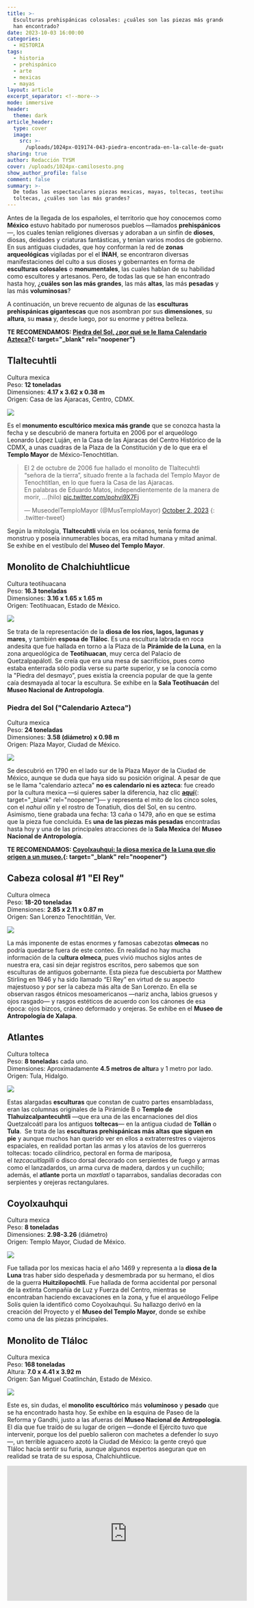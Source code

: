 ```yaml
---
title: >-
  Esculturas prehispánicas colosales: ¿cuáles son las piezas más grandes que se
  han encontrado?
date: 2023-10-03 16:00:00
categories:
  - HISTORIA
tags:
  - historia
  - prehispánico
  - arte
  - mexicas
  - mayas
layout: article
excerpt_separator: <!--more-->
mode: immersive
header:
  theme: dark
article_header:
  type: cover
  image:
    src: >-
      /uploads/1024px-019174-043-piedra-encontrada-en-la-calle-de-guatemala-casi-esquina-con-argentina-febrero-28-1978-32635290705.jpeg
sharing: true
author: Redacción TYSM
cover: /uploads/1024px-camilosesto.png
show_author_profile: false
comment: false
summary: >-
  De todas las espectaculares piezas mexicas, mayas, toltecas, teotihuacanas y
  toltecas, ¿cuáles son las más grandes?
---
```

Antes de la llegada de los españoles, el territorio que hoy conocemos como **México** estuvo habitado por numerosos pueblos —llamados **prehispánicos**—, los cuales tenían religiones diversas y adoraban a un sinfín de **dioses**, diosas, deidades y criaturas fantásticas, y tenían varios modos de gobierno. En sus antiguas ciudades, que hoy conforman la red de **zonas arqueológicas** vigiladas por el el **INAH**, se encontraron diversas manifestaciones del culto a sus dioses y gobernantes en forma de **esculturas colosales** o **monumentales**, las cuales hablan de su habilidad como escultores y artesanos. Pero, de todas las que se han encontrado hasta hoy, ¿**cuáles son las más grandes**, las más **altas**, las más **pesadas** y las más **voluminosas**?

A continuación, un breve recuento de algunas de las **esculturas prehispánicas gigantescas** que nos asombran por sus **dimensiones**, su **altura**, su **masa** y, desde luego, por su enorme y pétrea belleza.

**TE RECOMENDAMOS: [Piedra del Sol, ¿por qué se le llama Calendario Azteca?](https://blog.tonoysumariachi.com/historia/2022/08/26/piedra-del-sol-por-que-se-le-llama-calendario-azteca.html){: target="_blank" rel="noopener"}**

## Tlaltecuhtli

Cultura mexica<br>Peso: **12 toneladas**<br>Dimensiones: **4\.17 x 3.62 x 0.38 m**<br>Origen: Casa de las Ajaracas, Centro, CDMX.

![](https://upload.wikimedia.org/wikipedia/commons/thumb/e/e3/Tlaltecuhtli1.jpg/941px-Tlaltecuhtli1.jpg)

Es el **monumento escultórico mexica más grande** que se conozca hasta la fecha y se descubrió de manera fortuita en 2006 por el arqueólogo Leonardo López Luján, en la Casa de las Ajaracas del Centro Histórico de la CDMX, a unas cuadras de la Plaza de la Constitución y de lo que era el **Templo Mayor** de México-Tenochtitlan.

> El 2 de octubre de 2006 fue hallado el monolito de Tlaltecuhtli “señora de la tierra”, situado frente a la fachada del Templo Mayor de Tenochtitlan, en lo que fuera la Casa de las Ajaracas.<br>En palabras de Eduardo Matos, independientemente de la manera de morir, …(hilo) [pic.twitter.com/pohvi9X7Fj](https://t.co/pohvi9X7Fj)
>
> — MuseodelTemploMayor (@MusTemploMayor) [October 2, 2023](https://twitter.com/MusTemploMayor/status/1708870827150606594?ref_src=twsrc%5Etfw)
{: .twitter-tweet}

Según la mitología,&nbsp;**Tlaltecuhtli**&nbsp;vivía en los océanos, tenía forma de monstruo y poseía innumerables bocas, era mitad humana y mitad animal. Se exhibe en el vestíbulo del **Museo del Templo Mayor**.

## Monolito de Chalchiuhtlicue

Cultura teotihuacana<br>Peso: **16\.3 toneladas**<br>Dimensiones: **3\.16 x 1.65 x 1.65 m**<br>Origen: Teotihuacan, Estado de México.

![](https://upload.wikimedia.org/wikipedia/commons/thumb/4/42/Teotihuac%C3%A1n_-_Chalchiuhtlicue.jpg/768px-Teotihuac%C3%A1n_-_Chalchiuhtlicue.jpg)

Se trata de la representación de la **diosa de los ríos, lagos, lagunas y mares**, y también **esposa de Tláloc**. Es una escultura labrada en roca andesita que fue hallada en torno a la Plaza de la **Pirámide de la Luna**, en la zona arqueológica de **Teotihuacan**, muy cerca del Palacio de Quetzalpapálotl. Se creía que era una mesa de sacrificios, pues como estaba enterrada sólo podía verse su parte superior, y se la conocía como la "Piedra del desmayo”, pues existía la creencia popular de que la gente caía desmayada al tocar la escultura. Se exhibe en la **Sala Teotihuacán** del **Museo Nacional de Antropología**.

### Piedra del Sol ("Calendario Azteca")

Cultura mexica<br>Peso: **24 toneladas**<br>Dimensiones: **3\.58 (diámetro) x 0.98 m**<br>Origen: Plaza Mayor, Ciudad de México.

![](https://upload.wikimedia.org/wikipedia/commons/thumb/a/ac/Aztec_Sun_Stone_or_Calendar_Stone.jpg/1024px-Aztec_Sun_Stone_or_Calendar_Stone.jpg)

Se descubrió en 1790 en el lado sur de la Plaza Mayor de la Ciudad de México, aunque se duda que haya sido su posición original. A pesar de que se le llama "calendario azteca" **no es calendario ni es azteca**: fue creado por la cultura mexica —si quieres saber la diferencia, haz clic [**aquí**](https://blog.tonoysumariachi.com/historia/2022/07/13/como-se-dice-azteca-o-mexica-cual-es-el-termino-correcto.html){: target="_blank" rel="noopener"}— y representa el mito de los cinco soles, con el&nbsp;*nahui ollin*&nbsp;y el rostro de Tonatiuh, dios del Sol, en su centro. Asimismo, tiene grabada una fecha: 13 caña o 1479, año en que se estima que la pieza fue concluida. Es **una de las piezas más pesadas** encontradas hasta hoy y una de las principales atracciones de la **Sala Mexica** del **Museo Nacional de Antropología**.

**TE RECOMENDAMOS: [Coyolxauhqui: la diosa mexica de la Luna que dio origen a un museo.](https://blog.tonoysumariachi.com/historia/2022/08/17/coyolxauhqui-la-diosa-mexica-de-la-luna-que-dio-origen-a-un-museo.html){: target="_blank" rel="noopener"}**

## Cabeza colosal \#1 "El Rey"

Cultura olmeca<br>Peso: **18-20 toneladas**<br>Dimensiones: **2\.85 x 2.11 x 0.87 m**<br>Origen: San Lorenzo Tenochtitlán, Ver.

![](https://upload.wikimedia.org/wikipedia/commons/0/00/Cabeza_Colosal_n%C2%BA1_del_Museo_Xalapa.jpg)

La más imponente de estas enormes y famosas cabezotas **olmecas** no podría quedarse fuera de este conteo. En realidad no hay mucha información de la c**ultura olmeca**, pues vivió muchos siglos antes de nuestra era, casi sin dejar registros escritos, pero sabemos que son esculturas de antiguos gobernante. Esta pieza fue descubierta por Matthew Stirling en 1946 y ha sido llamado “El Rey” en virtud de su aspecto majestuoso y por ser la cabeza más alta de San Lorenzo. En ella se observan rasgos étnicos mesoamericanos —nariz ancha, labios gruesos y ojos rasgado— y rasgos estéticos de acuerdo con los cánones de esa época: ojos bizcos, cráneo deformado y orejeras. Se exhibe en el **Museo de Antropología de Xalapa**.

## Atlantes

Cultura tolteca<br>Peso: **8 tonelada**s cada uno.<br>Dimensiones: Aproximadamente **4\.5 metros de altur**a y 1 metro por lado.<br>Origen: Tula, Hidalgo.

![](https://upload.wikimedia.org/wikipedia/commons/thumb/f/f9/Atlantes_de_Tula_Hidalgo.jpg/1024px-Atlantes_de_Tula_Hidalgo.jpg)

Estas alargadas **esculturas** que constan de cuatro partes ensambladass, eran las columnas originales de la Pirámide B o **Templo de Tlahuizcalpantecuhtli** —que era una de las encarnaciones del dios Quetzalcoátl para los antiguos **toltecas**— en la antigua ciudad de **Tollán** o **Tula**.&nbsp; Se trata de las **esculturas prehispánicas más altas que siguen en pie** y aunque muchos han querido ver en ellos a extraterrestres o viajeros espaciales, en realidad portan las armas y los atavíos de los guerreros toltecas: tocado cilíndrico, pectoral en forma de mariposa, el&nbsp;*tezcacuitlapilli*&nbsp;o disco dorsal decorado con serpientes de fuego y armas como el lanzadardos, un arma curva de madera, dardos y un cuchillo; además, el **atlante** porta un&nbsp;*maxtlatl*&nbsp;o taparrabos, sandalias decoradas con serpientes y orejeras rectangulares.

## Coyolxauhqui

Cultura mexica<br>Peso: **8 toneladas**<br>Dimensiones: **2\.98-3.26** (​​​​​**​**​diámetro)<br>Origen: Templo Mayor, Ciudad de México.

![](https://upload.wikimedia.org/wikipedia/commons/thumb/6/6d/Coyolxauhqui_4095977415_b89d64f008.jpg/768px-Coyolxauhqui_4095977415_b89d64f008.jpg)

Fue tallada por los mexicas hacia el año 1469 y representa a la **diosa de la Luna** tras haber sido despeñada y desmembrada por su hermano, el dios de la guerra **Huitzilopochtli**. Fue hallada de forma accidental por personal de la extinta Compañía de Luz y Fuerza del Centro, mientras se encontraban haciendo excavaciones en la zona, y fue el arqueólogo Felipe Solís quien la identificó como Coyolxauhqui. Su hallazgo derivó en la creación del Proyecto y el **Museo del Templo Mayor**, donde se exhibe como una de las piezas principales.

## Monolito de Tláloc

Cultura mexica<br>Peso: **168 toneladas**<br>Altura: **7\.0 x 4.41 x 3.92 m**<br>Origen: San Miguel Coatlinchán, Estado de México.

![](https://upload.wikimedia.org/wikipedia/commons/thumb/6/62/Tlaloc_1.jpg/1024px-Tlaloc_1.jpg)

Este es, sin dudas, el **monolito** **escultórico** más **voluminoso** y **pesado** que se ha encontrado hasta hoy. Se exhibe en la esquina de Paseo de la Reforma y Gandhi, justo a las afueras del **Museo Nacional de Antropología**. El día que fue traído de su lugar de origen —donde el Ejército tuvo que intervenir, porque los del pueblo salieron con machetes a defender lo suyo—, un terrible aguacero azotó la Ciudad de México: la gente creyó que Tláloc hacía sentir su furia, aunque algunos expertos aseguran que en realidad se trata de su esposa, Chalchiuhtlicue.

<iframe width="560" height="315" src="https://www.youtube.com/embed/55Kj0V1p-Bs?si=5z3K3xgyZEMPFlL3" title="YouTube video player" frameborder="0" allow="accelerometer; autoplay; clipboard-write; encrypted-media; gyroscope; picture-in-picture; web-share" allowfullscreen=""></iframe>